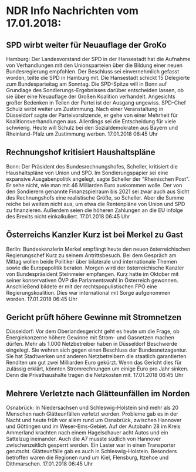 # NDR Info Nachrichten vom 17.01.2018:


## SPD wirbt weiter für Neuauflage der GroKo
Hamburg: Der Landesvorstand der SPD in der Hansestadt hat die Aufnahme von Verhandlungen mit den Unionsparteien über die Bildung einer neuen Bundesregierung empfohlen. Der Beschluss sei einvernehmlich gefasst worden, teilte die SPD in Hamburg mit. Die Hansestadt schickt 15 Delegierte zum Bundesparteitag am Sonntag. Die SPD-Spitze will in Bonn auf Grundlage des Sondierungs-Ergebnisses darüber entscheiden lassen, ob sie über eine Neuauflage der Großen Koalition verhandelt. Angesichts großer Bedenken in Teilen der Partei ist der Ausgang ungewiss. SPD-Chef Schulz wirbt weiter um Zustimmung. Nach einer Veranstaltung in Düsseldorf sagte der Parteivorsitzende, er gehe von einer Mehrheit für Koalitionsverhandlungen aus. Allerdings sei die Entscheidung für viele schwierig. Heute will Schulz bei den Sozialdemokraten aus Bayern und Rheinland-Pfalz um Zustimmung werben. 17.01.2018 06:45 Uhr 

## Rechnungshof kritisiert Haushaltspläne
Bonn: Der Präsident des Bundesrechnungshofes, Scheller, kritisiert die Haushaltspläne von Union und SPD. Im Sondierungspapier sei eine expansive Ausgabenpolitik angelegt, sagte Scheller der "Rheinischen Post". Er sehe nicht, wie man mit 46 Milliarden Euro auskommen wolle. Der von den Sondierern genannte Finanzspielraum bis 2021 sei zwar auch aus Sicht des Rechnungshofs eine realistische Größe, so Scheller. Aber die Summe reiche bei weitem nicht aus, um etwa die Rentenpläne von Union und SPD zu finanzieren. Außerdem seien die höheren Zahlungen an die EU infolge des Brexits nicht einkalkuliert. 17.01.2018 06:45 Uhr 

## Österreichs Kanzler Kurz ist bei Merkel zu Gast
Berlin:   Bundeskanzlerin Merkel empfängt heute den neuen österreichischen Regierungschef Kurz zu seinem Antrittsbesuch. Bei dem Gespräch am Mittag wollen beide Politiker über bilaterale und internationale Themen sowie die Europapolitik beraten. Morgen wird der österreichische Kanzler von Bundespräsident Steinmeier empfangen. Kurz hatte im Oktober mit seiner konservativen ÖVP die Parlamentswahl in Österreich gewonnen. Anschließend bildete er mit der rechtspopulistischen FPÖ eine Regierungskoalition. Dies war international mit Sorge aufgenommen worden. 17.01.2018 06:45 Uhr 

## Gericht prüft höhere Gewinne mit Stromnetzen
Düsseldorf: Vor dem Oberlandesgericht geht es heute um die Frage, ob Energiekonzerne höhere Gewinne mit Strom- und Gasnetzen machen dürfen. Mehr als 1.000 Netzbetreiber haben in Düsseldorf Beschwerde eingelegt. Sie wehren sich gegen einen Beschluss der Bundesnetzagentur. Sie hat Stadtwerken und anderen Netzbetreibern die staatlich garantierten Renditen um gut zwei Milliarden Euro gekürzt. Wenn das Gericht dies für zulässig erklärt, könnten Stromrechnungen um einige Euro pro Jahr sinken. Denn die Privathaushalte tragen die Netzkosten mit. 17.01.2018 06:45 Uhr 

## Mehrere Verletzte nach Glätteunfällen im Norden
Osnabrück:	In Niedersachsen und Schleswig-Holstein sind mehr als 20 Menschen nach Glätteunfällen verletzt worden. Probleme gab es in der Nacht und heute früh vor allem rund um Osnabrück, zwischen Hannover und Göttingen und im Weser-Ems-Gebiet. Auf der Autobahn 28 im Kreis Ammerland krachten nach einem Hagelschauer acht Autos und ein Sattelzug ineinander. Auch die A7 musste südlich von Hannover zwischenzeitlich gesperrt werden. Ein Laster war in einen Transporter gerutscht. Glätteunfälle gab es auch in Schleswig-Holstein. Besonders betroffen waren die Regionen rund um Kiel, Flensburg, Itzehoe und Dithmarschen. 17.01.2018 06:45 Uhr 
